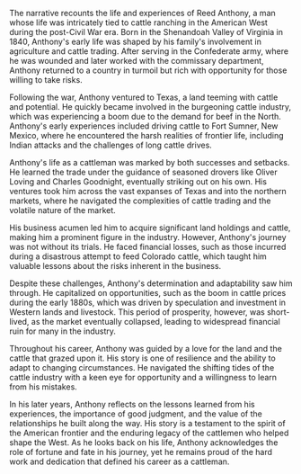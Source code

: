 The narrative recounts the life and experiences of Reed Anthony, a man whose life was intricately tied to cattle ranching in the American West during the post-Civil War era. Born in the Shenandoah Valley of Virginia in 1840, Anthony's early life was shaped by his family's involvement in agriculture and cattle trading. After serving in the Confederate army, where he was wounded and later worked with the commissary department, Anthony returned to a country in turmoil but rich with opportunity for those willing to take risks.

Following the war, Anthony ventured to Texas, a land teeming with cattle and potential. He quickly became involved in the burgeoning cattle industry, which was experiencing a boom due to the demand for beef in the North. Anthony's early experiences included driving cattle to Fort Sumner, New Mexico, where he encountered the harsh realities of frontier life, including Indian attacks and the challenges of long cattle drives.

Anthony's life as a cattleman was marked by both successes and setbacks. He learned the trade under the guidance of seasoned drovers like Oliver Loving and Charles Goodnight, eventually striking out on his own. His ventures took him across the vast expanses of Texas and into the northern markets, where he navigated the complexities of cattle trading and the volatile nature of the market.

His business acumen led him to acquire significant land holdings and cattle, making him a prominent figure in the industry. However, Anthony's journey was not without its trials. He faced financial losses, such as those incurred during a disastrous attempt to feed Colorado cattle, which taught him valuable lessons about the risks inherent in the business.

Despite these challenges, Anthony's determination and adaptability saw him through. He capitalized on opportunities, such as the boom in cattle prices during the early 1880s, which was driven by speculation and investment in Western lands and livestock. This period of prosperity, however, was short-lived, as the market eventually collapsed, leading to widespread financial ruin for many in the industry.

Throughout his career, Anthony was guided by a love for the land and the cattle that grazed upon it. His story is one of resilience and the ability to adapt to changing circumstances. He navigated the shifting tides of the cattle industry with a keen eye for opportunity and a willingness to learn from his mistakes.

In his later years, Anthony reflects on the lessons learned from his experiences, the importance of good judgment, and the value of the relationships he built along the way. His story is a testament to the spirit of the American frontier and the enduring legacy of the cattlemen who helped shape the West. As he looks back on his life, Anthony acknowledges the role of fortune and fate in his journey, yet he remains proud of the hard work and dedication that defined his career as a cattleman.